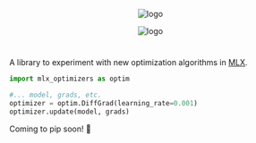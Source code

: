 <p align="center">
  <img src="https://github.com/user-attachments/assets/57405cc1-36f9-4848-b507-e8c84c922d11#gh-dark-mode-only" alt="logo">
</p>
<p align="center">
  <img src="https://github.com/user-attachments/assets/831cf205-0d56-49ac-8b8d-fc16be370cca#gh-light-mode-only" alt="logo">
</p>

# 

A library to experiment with new optimization algorithms in [MLX](https://github.com/ml-explore/mlx).

```python
import mlx_optimizers as optim

#... model, grads, etc.
optimizer = optim.DiffGrad(learning_rate=0.001)
optimizer.update(model, grads)
```

Coming to pip soon! :tada: 
